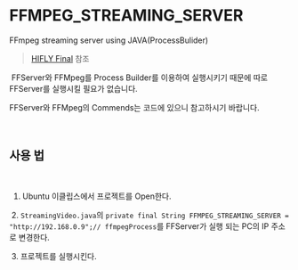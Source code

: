 # FFMPEG_STREAMING_SERVER
FFmpeg streaming server using JAVA(ProcessBulider)

> [HIFLY Final](https://github.com/HIFLY-CSM/HIFLY-Final) 참조

​
FFServer와 FFMpeg를 Process Builder를 이용하여 실행시키기 때문에 따로 FFServer를 실행시킬 필요가 없습니다.<br/>

FFServer와 FFMpeg의 Commends는 코드에 있으니 참고하시기 바랍니다.

​

## 사용 법

​
1. Ubuntu 이클립스에서 프로젝트를 Open한다.

​
2. ```StreamingVideo.java```의 ```private final String FFMPEG_STREAMING_SERVER = "http://192.168.0.9";// ffmpegProcess```를 FFServer가 실행 되는 PC의 IP 주소로 변경한다.

​
3. 프로젝트를 실행시킨다.

